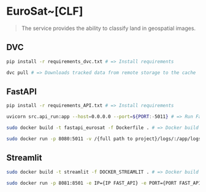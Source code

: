 # EuroSat~[CLF]

> The service provides the ability to classify land in geospatial images.

## DVC

``` bash
pip install -r requirements_dvc.txt # => Install requirements
```

``` bash
dvc pull # => Downloads tracked data from remote storage to the cache
```

## FastAPI

``` bash
pip install -r requirements_API.txt # => Install requirements
```

``` bash
uvicorn src.api_run:app --host=0.0.0.0 --port=${PORT:-5011} # => Run FastAPI
```

``` bash
sudo docker build -t fastapi_eurosat -f Dockerfile . # => Docker build
```

```bash 
sudo docker run -p 8080:5011 -v /{full path to project}/logs/:/app/logs/ fastapi_eurosat # => Docker Run
```

## Streamlit

```bash 
sudo docker build -t streamlit -f DOCKER_STREAMLIT . # => Docker build
```

``` bash
sudo docker run -p 8081:8501 -e IP={IP FAST_API} -e PORT={PORT FAST_API} -v /{full_path_to_project}/logs/:/app/logs/ streamlit # => Docker Run  
```
